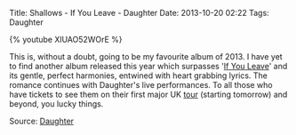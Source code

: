 Title: Shallows - If You Leave - Daughter
Date: 2013-10-20 02:22
Tags: Daughter

{% youtube XlUAO52WOrE %}
 

This is, without a doubt, going to be my favourite album of 2013. I
have yet to find another album released this year which surpasses
'[If You Leave](https://itunes.apple.com/gb/album/if-you-leave/id593614982)'
and its gentle, perfect harmonies, entwined with heart grabbing
lyrics. The romance continues with Daughter's live performances. To
all those who have tickets to see them on their first major UK
[tour](http://www.ohdaughter.com/daughter-live/) (starting tomorrow)
and beyond, you lucky things.
 
 
Source: [Daughter](http://www.ohdaughter.com/)
